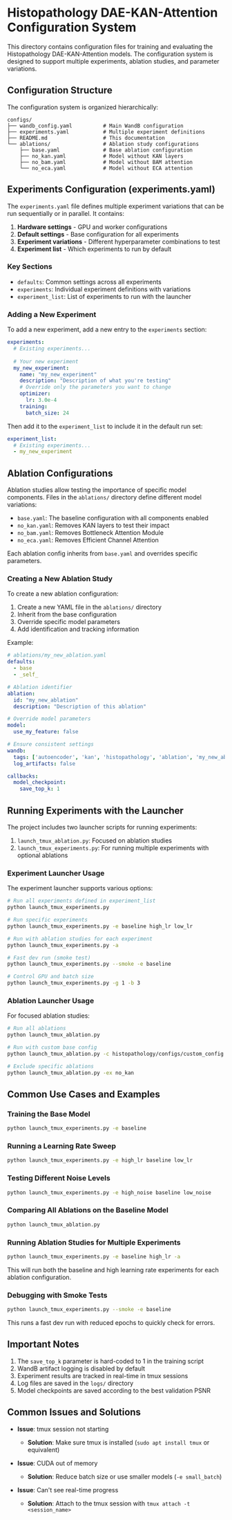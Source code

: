 # Histopathology DAE-KAN-Attention Configuration System

This directory contains configuration files for training and evaluating the Histopathology DAE-KAN-Attention models. The configuration system is designed to support multiple experiments, ablation studies, and parameter variations.

## Configuration Structure

The configuration system is organized hierarchically:

```
configs/
├── wandb_config.yaml          # Main WandB configuration
├── experiments.yaml           # Multiple experiment definitions
├── README.md                  # This documentation
└── ablations/                 # Ablation study configurations
    ├── base.yaml              # Base ablation configuration
    ├── no_kan.yaml            # Model without KAN layers
    ├── no_bam.yaml            # Model without BAM attention
    └── no_eca.yaml            # Model without ECA attention
```

## Experiments Configuration (experiments.yaml)

The `experiments.yaml` file defines multiple experiment variations that can be run sequentially or in parallel. It contains:

1. **Hardware settings** - GPU and worker configurations
2. **Default settings** - Base configuration for all experiments
3. **Experiment variations** - Different hyperparameter combinations to test
4. **Experiment list** - Which experiments to run by default

### Key Sections

- `defaults`: Common settings across all experiments
- `experiments`: Individual experiment definitions with variations
- `experiment_list`: List of experiments to run with the launcher

### Adding a New Experiment

To add a new experiment, add a new entry to the `experiments` section:

```yaml
experiments:
  # Existing experiments...
  
  # Your new experiment
  my_new_experiment:
    name: "my_new_experiment"
    description: "Description of what you're testing"
    # Override only the parameters you want to change
    optimizer:
      lr: 3.0e-4
    training:
      batch_size: 24
```

Then add it to the `experiment_list` to include it in the default run set:

```yaml
experiment_list:
  # Existing experiments...
  - my_new_experiment
```

## Ablation Configurations

Ablation studies allow testing the importance of specific model components. Files in the `ablations/` directory define different model variations:

- `base.yaml`: The baseline configuration with all components enabled
- `no_kan.yaml`: Removes KAN layers to test their impact
- `no_bam.yaml`: Removes Bottleneck Attention Module
- `no_eca.yaml`: Removes Efficient Channel Attention

Each ablation config inherits from `base.yaml` and overrides specific parameters.

### Creating a New Ablation Study

To create a new ablation configuration:

1. Create a new YAML file in the `ablations/` directory
2. Inherit from the base configuration
3. Override specific model parameters
4. Add identification and tracking information

Example:

```yaml
# ablations/my_new_ablation.yaml
defaults:
  - base
  - _self_

# Ablation identifier
ablation:
  id: "my_new_ablation"
  description: "Description of this ablation"

# Override model parameters
model:
  use_my_feature: false

# Ensure consistent settings
wandb:
  tags: ['autoencoder', 'kan', 'histopathology', 'ablation', 'my_new_ablation']
  log_artifacts: false

callbacks:
  model_checkpoint:
    save_top_k: 1
```

## Running Experiments with the Launcher

The project includes two launcher scripts for running experiments:

1. `launch_tmux_ablation.py`: Focused on ablation studies
2. `launch_tmux_experiments.py`: For running multiple experiments with optional ablations

### Experiment Launcher Usage

The experiment launcher supports various options:

```bash
# Run all experiments defined in experiment_list
python launch_tmux_experiments.py

# Run specific experiments
python launch_tmux_experiments.py -e baseline high_lr low_lr

# Run with ablation studies for each experiment
python launch_tmux_experiments.py -a

# Fast dev run (smoke test)
python launch_tmux_experiments.py --smoke -e baseline

# Control GPU and batch size
python launch_tmux_experiments.py -g 1 -b 3
```

### Ablation Launcher Usage

For focused ablation studies:

```bash
# Run all ablations
python launch_tmux_ablation.py

# Run with custom base config
python launch_tmux_ablation.py -c histopathology/configs/custom_config.yaml

# Exclude specific ablations
python launch_tmux_ablation.py -ex no_kan
```

## Common Use Cases and Examples

### Training the Base Model

```bash
python launch_tmux_experiments.py -e baseline
```

### Running a Learning Rate Sweep

```bash
python launch_tmux_experiments.py -e high_lr baseline low_lr
```

### Testing Different Noise Levels

```bash
python launch_tmux_experiments.py -e high_noise baseline low_noise
```

### Comparing All Ablations on the Baseline Model

```bash
python launch_tmux_ablation.py
```

### Running Ablation Studies for Multiple Experiments

```bash
python launch_tmux_experiments.py -e baseline high_lr -a
```

This will run both the baseline and high learning rate experiments for each ablation configuration.

### Debugging with Smoke Tests

```bash
python launch_tmux_experiments.py --smoke -e baseline
```

This runs a fast dev run with reduced epochs to quickly check for errors.

## Important Notes

1. The `save_top_k` parameter is hard-coded to 1 in the training script
2. WandB artifact logging is disabled by default
3. Experiment results are tracked in real-time in tmux sessions
4. Log files are saved in the `logs/` directory
5. Model checkpoints are saved according to the best validation PSNR

## Common Issues and Solutions

- **Issue**: tmux session not starting
  - **Solution**: Make sure tmux is installed (`sudo apt install tmux` or equivalent)

- **Issue**: CUDA out of memory
  - **Solution**: Reduce batch size or use smaller models (`-e small_batch`)

- **Issue**: Can't see real-time progress
  - **Solution**: Attach to the tmux session with `tmux attach -t <session_name>`
